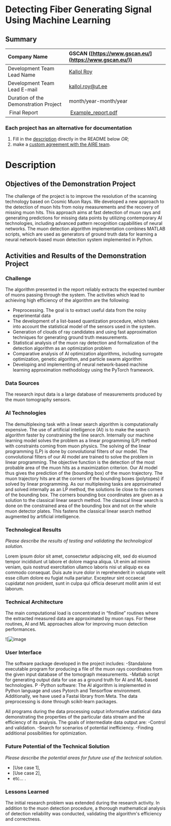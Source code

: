 # Detecting Fiber Generating Signal Using Machine Learning

## Summary
| Company Name | GSCAN ([https://www.gscan.eu/](https://www.gscan.eu/)) |
| :--- | :--- |
| Development Team Lead Name | [Kallol Roy]([https://profile.link](https://kallolroy.me/)) |
| Development Team Lead E-mail | [kallol.roy@ut.ee](mailto:kallol.roy@ut.ee) |
| Duration of the Demonstration Project | month/year-month/year |
| Final Report | [Example_report.pdf](https://github.com/ai-robotics-estonia/_project_template_/files/13800685/IC-One-Page-Project-Status-Report-10673_PDF.pdf) |

### Each project has an alternative for documentation
1. Fill in the [description](#description) directly in the README below *OR*;
2. make a [custom agreement with the AIRE team](#custom-agreement-with-the-AIRE-team).

# Description
## Objectives of the Demonstration Project
The challenge of the project is to improve the resolution of the scanning technology based on Cosmic Muon Rays. We developed a new approach to the detection of muon hits from noisy measurements and the recovery of missing muon hits. This approach aims at fast detection of muon rays and generating predictions for missing data points by utilizing contemporary AI technologies, including advanced pattern recognition capabilities of neural networks. The muon detection algorithm implementation combines MATLAB scripts, which are used as generators of ground truth data for learning a neural network-based muon detection system implemented in Python. 

## Activities and Results of the Demonstration Project
### Challenge
The algorithm presented in the report reliably extracts the expected number of muons passing through the system. The activities which lead to achieving high efficiency of the algorithm are the following:
- Preprocessing. The goal is to extract useful data from the noisy experimental data
- The development of a list-based quantization procedure, which takes into account the statistical model of the sensors used in the system.
- Generation of clouds of ray candidates and using fast approximation techniques for generating ground truth measurements.
- Statistical analysis of the muon ray detection and formalization of the detection algorithm as an optimization problem
- Comparative analysis of AI optimization algorithms, including surrogate optimization, genetic algorithm, and particle swarm algorithm
- Developing and implementing of neural network-based machine learning approximation methodology using the PyTorch framework. 


### Data Sources
The research input data is a large database of measurements produced by the muon tomography sensors. 

### AI Technologies
The demultiplexing task with a linear search algorithm is computationally expensive. The use of artificial intelligence (AI) is to make the search algorithm faster by constraining the line search. Internally our machine learning model solves the problem as a linear programming (LP) method with constraints coming from muon physics. The solving of the linear programming (LP) is done by convolutional filters of our model. The convolutional filters of our AI model are trained to solve the problem in linear programming. The objective function is the detection of the most probable area of the muon hits as a maximization criterion. Our AI model thus gives the prediction of the (bounding box) of the muon trajectory. The muon trajectory hits are at the corners of the bounding boxes (polytopes) if solved by linear programming. As our multiplexing tasks are approximated and solved internally as an LP method, the solutions lie close to the corners of the bounding box. The corners bounding box coordinates are given as a solution to the classical linear search method. The classical linear search is done on the constrained area of the bounding box and not on the whole muon detector plates. This fastens the classical linear search method augmented by artificial intelligence. 


### Technological Results
*Please describe the results of testing and validating the technological solution.*

Lorem ipsum dolor sit amet, consectetur adipiscing elit, sed do eiusmod tempor incididunt ut labore et dolore magna aliqua. Ut enim ad minim veniam, quis nostrud exercitation ullamco laboris nisi ut aliquip ex ea commodo consequat. Duis aute irure dolor in reprehenderit in voluptate velit esse cillum dolore eu fugiat nulla pariatur. Excepteur sint occaecat cupidatat non proident, sunt in culpa qui officia deserunt mollit anim id est laborum.

### Technical Architecture
The main computational load is concentrated in “findline” routines where the extracted measured data are approximated by muon rays. For these routines, AI and ML approaches allow for improving muon detection performances.

![![image](https://github.com/user-attachments/assets/ad69d4d2-8df2-4f44-a105-547de0d7612c)


### User Interface 
The software package developed in the project includes: 
-Standalone executable program for producing a file of the muon rays coordinates from the given input database of the tomograph measurements. 
-Matlab script for generating output data for use as a ground truth for AI and ML-based technologies. P
-Python software: The AI algorithm is implemented in Python language and uses Pytorch and Tensorflow environment. Additionally, we have used a Fastai library from Meta. The data preprocessing is done through scikit-learn packages. 

All programs during the data processing output informative statistical data demonstrating the properties of the particular data stream and the efficiency of its analysis. The goals of intermediate data output are: 
-Control and validation. 
-Search for scenarios of potential inefficiency. 
-Finding additional possibilities for optimization. 



### Future Potential of the Technical Solution
*Please describe the potential areas for future use of the technical solution.*
- [Use case 1],
- [Use case 2],
- etc... .

### Lessons Learned
The initial research problem was extended during the research activity. In addition to the muon detection procedure, a thorough mathematical analysis of detection reliability was conducted, validating the algorithm's efficiency and correctness. 


